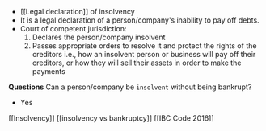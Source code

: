 - [[Legal declaration]] of insolvency
- It is a legal declaration of a person/company's inability to pay off debts.
- Court of competent jurisdiction:
	1. Declares the person/company insolvent 
	2. Passes appropriate orders to resolve it and protect the rights of the creditors i.e., how an insolvent person or business will pay off their creditors, or how they will sell their assets in order to make the payments


**Questions**
Can a person/company be `insolvent` without being bankrupt?
- Yes

[[Insolvency]]
[[insolvency vs bankruptcy]]
[[IBC Code 2016]]

